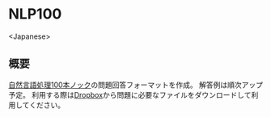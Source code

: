 # NLP100
&lt;Japanese>

## 概要
[自然言語処理100本ノック](http://www.cl.ecei.tohoku.ac.jp/nlp100/)の問題回答フォーマットを作成。
解答例は順次アップ予定。
利用する際は[Dropbox](https://www.dropbox.com/s/4pb8h6xz0p9189w/corpus.zip?dl=0)から問題に必要なファイルをダウンロードして利用してください。
